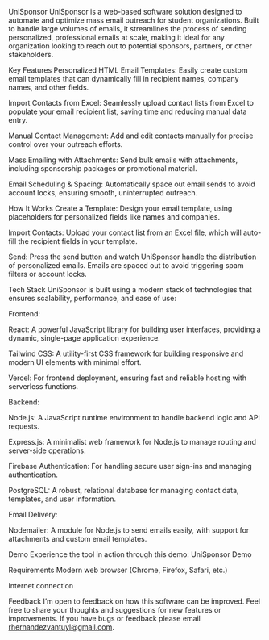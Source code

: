 UniSponsor
UniSponsor is a web-based software solution designed to automate and optimize mass email outreach for student organizations. Built to handle large volumes of emails, it streamlines the process of sending personalized, professional emails at scale, making it ideal for any organization looking to reach out to potential sponsors, partners, or other stakeholders.

Key Features
Personalized HTML Email Templates: Easily create custom email templates that can dynamically fill in recipient names, company names, and other fields.

Import Contacts from Excel: Seamlessly upload contact lists from Excel to populate your email recipient list, saving time and reducing manual data entry.

Manual Contact Management: Add and edit contacts manually for precise control over your outreach efforts.

Mass Emailing with Attachments: Send bulk emails with attachments, including sponsorship packages or promotional material.

Email Scheduling & Spacing: Automatically space out email sends to avoid account locks, ensuring smooth, uninterrupted outreach.

How It Works
Create a Template: Design your email template, using placeholders for personalized fields like names and companies.

Import Contacts: Upload your contact list from an Excel file, which will auto-fill the recipient fields in your template.

Send: Press the send button and watch UniSponsor handle the distribution of personalized emails. Emails are spaced out to avoid triggering spam filters or account locks.

Tech Stack
UniSponsor is built using a modern stack of technologies that ensures scalability, performance, and ease of use:

Frontend:

React: A powerful JavaScript library for building user interfaces, providing a dynamic, single-page application experience.

Tailwind CSS: A utility-first CSS framework for building responsive and modern UI elements with minimal effort.

Vercel: For frontend deployment, ensuring fast and reliable hosting with serverless functions.

Backend:

Node.js: A JavaScript runtime environment to handle backend logic and API requests.

Express.js: A minimalist web framework for Node.js to manage routing and server-side operations.

Firebase Authentication: For handling secure user sign-ins and managing authentication.

PostgreSQL: A robust, relational database for managing contact data, templates, and user information.

Email Delivery:

Nodemailer: A module for Node.js to send emails easily, with support for attachments and custom email templates.

Demo
Experience the tool in action through this demo:
UniSponsor Demo

Requirements
Modern web browser (Chrome, Firefox, Safari, etc.)

Internet connection

Feedback
I’m open to feedback on how this software can be improved. Feel free to share your thoughts and suggestions for new features or improvements. If you have bugs or feedback please email rhernandezvantuyl@gmail.com.
